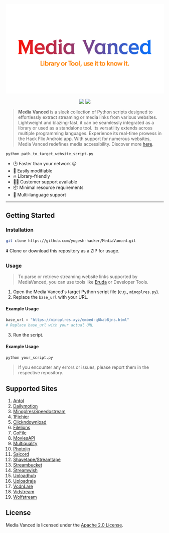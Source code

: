 <p align="center">
  <a href="https://yogesh-hacker.github.io/yogesh-hacker/App/" target="_blank" rel="noopener noreferrer">
    <img width="550" src="README/banner.png" alt="MediaVanced Banner" />
  </a>
</p>

<p align="center">
  <img src='https://img.shields.io/badge/License-Apache%202.0-brightgreen?style=for-the-badge&logo=apache&logoColor=red' />
  <img src="https://img.shields.io/badge/Python-FFD43B?style=for-the-badge&logo=python&logoColor=blue"/>
</p>

> **Media Vanced** is a sleek collection of Python scripts designed to effortlessly extract streaming or media links from various websites. Lightweight and blazing-fast, it can be seamlessly integrated as a library or used as a standalone tool. Its versatility extends across multiple programming languages. Experience its real-time prowess in the Hack Flix Android app. With support for numerous websites, Media Vanced redefines media accessibility. Discover more [here](https://yogesh-hacker.github.io/yogesh-hacker/App).

```bash
python path_to_target_website_script.py
```

* 🕒 Faster than your network 😉
* 💪 Easily modifiable
* 🔥 Library-friendly
* 👨‍💻 Customer support available
* 📦 Minimal resource requirements
* 👫 Multi-language support

---

## Getting Started

### Installation

```bash
git clone https://github.com/yogesh-hacker/MediaVanced.git
```

⬇️ Clone or download this repository as a ZIP for usage.

### Usage

> To parse or retrieve streaming website links supported by MediaVanced, you can use tools like [Eruda](https://github.com/liriliri/eruda) or Developer Tools.

1. Open the Media Vanced's target Python script file (e.g., `minoplres.py`).
2. Replace the `base_url` with your URL.

#### Example Usage

```python
base_url = "https://minoplres.xyz/embed-q6kab8jns.html"
# Replace base_url with your actual URL
```

3. Run the script.

#### Example Usage

```bash
python your_script.py
```

> If you encounter any errors or issues, please report them in the respective repository.

## Supported Sites
1. [Antol](https://antol307vvk.com)
2. [Dailymotion](https://www.dailymotion.com)
3. [Minoplres/Speedostream](https://minoplres.xyz)
4. [1Fichier](https://1fichier.com)
5. [Clickndownload](https://clickndownload.link)
6. [Filelions](https://filelions.site)
7. [GoFile](https://gofile.io)
8. [MoviesAPI](https://w1.moviesapi.club)
9. [Multiquality](https://swift.multiquality.click)
10. [Photojin](https://photojin.one)
11. [Saicord](https://saicord.com)
12. [Shavetape/Streamtape](https://shavetape.cash)
13. [Streambucket](https://streambucket.net)
14. [Streamwish](https://streamwish.to)
15. [Uploadhub](https://uploadhub.wf)
16. [Uploadraja](https://uploadraja.com/)
17. [VcdnLare](https://ww4.vcdnlare.com)
18. [Vidstream](https://vidstreamnew.xyz)
19. [Wolfstream](https://wolfstream.tv)

## License

Media Vanced is licensed under the [Apache 2.0 License](https://github.com/yogesh-hacker/MediaVanced/blob/main/LICENSE).
